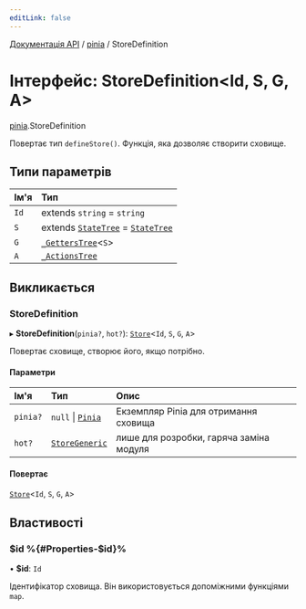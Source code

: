 ```yaml
---
editLink: false
---
```


[Документація API](../index.md) / [pinia](../modules/pinia.md) / StoreDefinition

# Інтерфейс: StoreDefinition<Id, S, G, A\>

[pinia](../modules/pinia.md).StoreDefinition

Повертає тип `defineStore()`. Функція, яка дозволяє створити сховище.

## Типи параметрів

| Ім'я | Тип |
| :------ | :------ |
| `Id` | extends `string` = `string` |
| `S` | extends [`StateTree`](../modules/pinia.md#statetree) = [`StateTree`](../modules/pinia.md#statetree) |
| `G` | [`_GettersTree`](../modules/pinia.md#_getterstree)<`S`\> |
| `A` | [`_ActionsTree`](../modules/pinia.md#_actionstree) |

## Викликається

### StoreDefinition

▸ **StoreDefinition**(`pinia?`, `hot?`): [`Store`](../modules/pinia.md#store)<`Id`, `S`, `G`, `A`\>

Повертає сховище, створює його, якщо потрібно.

#### Параметри

| Ім'я | Тип | Опис                                    |
| :------ | :------ |:----------------------------------------|
| `pinia?` | ``null`` \| [`Pinia`](pinia.Pinia.md)               | Екземпляр Pinia для отримання сховища |
| `hot?` | [`StoreGeneric`](../modules/pinia.md#storegeneric) | лише для розробки, гаряча заміна модуля |

#### Повертає

[`Store`](../modules/pinia.md#store)<`Id`, `S`, `G`, `A`\>

## Властивості

### $id %{#Properties-$id}%

• **$id**: `Id`

Ідентифікатор сховища. Він використовується допоміжними функціями `map`.
